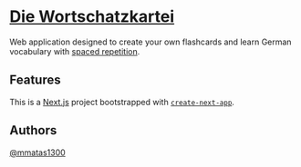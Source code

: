 # [Die Wortschatzkartei](https://die-wortschatzkartei.vercel.app/)

Web application designed to create your own flashcards and learn German vocabulary with [spaced repetition](https://en.wikipedia.org/wiki/Spaced_repetition).

## Features

This is a [Next.js](https://nextjs.org/) project bootstrapped with [`create-next-app`](https://github.com/vercel/next.js/tree/canary/packages/create-next-app).

## Authors

[@mmatas1300](https://www.github.com/mmatas1300)